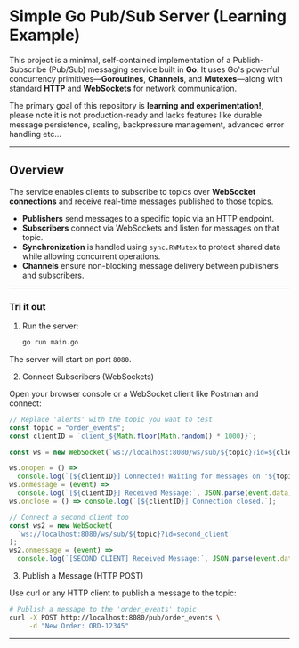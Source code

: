 # Simple Go Pub/Sub Server (Learning Example)

This project is a minimal, self-contained implementation of a Publish-Subscribe (Pub/Sub) messaging service built in **Go**. It uses Go's powerful concurrency primitives—**Goroutines**, **Channels**, and **Mutexes**—along with standard **HTTP** and **WebSockets** for network communication.

The primary goal of this repository is **learning and experimentation!**, please note it is not production-ready and lacks features like durable message persistence, scaling, backpressure management, advanced error handling etc...

---

## Overview

The service enables clients to subscribe to topics over **WebSocket connections** and receive real-time messages published to those topics.

- **Publishers** send messages to a specific topic via an HTTP endpoint.
- **Subscribers** connect via WebSockets and listen for messages on that topic.
- **Synchronization** is handled using `sync.RWMutex` to protect shared data while allowing concurrent operations.
- **Channels** ensure non-blocking message delivery between publishers and subscribers.

---

### Tri it out

1.  Run the server:

    ```bash
    go run main.go
    ```

The server will start on port `8080`.

2.  Connect Subscribers (WebSockets)

Open your browser console or a WebSocket client like Postman and connect:

```javascript
// Replace 'alerts' with the topic you want to test
const topic = "order_events";
const clientID = `client_${Math.floor(Math.random() * 1000)}`;

const ws = new WebSocket(`ws://localhost:8080/ws/sub/${topic}?id=${clientID}`);

ws.onopen = () =>
  console.log(`[${clientID}] Connected! Waiting for messages on '${topic}'.`);
ws.onmessage = (event) =>
  console.log(`[${clientID}] Received Message:`, JSON.parse(event.data));
ws.onclose = () => console.log(`[${clientID}] Connection closed.`);

// Connect a second client too
const ws2 = new WebSocket(
  `ws://localhost:8080/ws/sub/${topic}?id=second_client`
);
ws2.onmessage = (event) =>
  console.log(`[SECOND CLIENT] Received Message:`, JSON.parse(event.data));
```

3. Publish a Message (HTTP POST)

Use curl or any HTTP client to publish a message to the topic:

```bash
# Publish a message to the 'order_events' topic
curl -X POST http://localhost:8080/pub/order_events \
     -d "New Order: ORD-12345"
```

---

